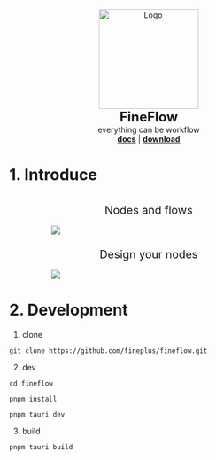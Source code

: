 <!-- PROJECT LOGO -->

<div align="center">
  <a href="https://github.com/fineplus/fineflow">
    <img src="https://fineplus.github.io/fineflow-home/logo.png" alt="Logo" width="180" height="180">
  </a>
<div align="center" style="font-weight: bold;font-size: 1.5rem">FineFlow</div>
<div align="center" >everything can be workflow</div>
<a href="https://github.com/othneildrew/Best-README-Template"><strong>docs</strong></a>
<a>|</a>
<a href="https://github.com/othneildrew/Best-README-Template"><strong>download</strong></a>
</div>

# 1. Introduce


<div style="display: flex;flex-direction: column;gap:0.5rem;align-items: center">
    <div style="flex:1 1;width: 70%">
        <div style="text-align: center;font-size: 1.25rem;margin: 1rem">Nodes and flows</div>
        <img src="https://fineplus.github.io/fineflow-home/demo2.png">
    </div>
    <div style="flex:1 1;width: 70%">
        <div style="text-align: center;font-size: 1.25rem;margin: 1rem">Design your nodes</div>
        <img src="https://fineplus.github.io/fineflow-home/node-design/node-design/node_edit_des.png">
    </div>
</div>



# 2. Development

1. clone
```shell
git clone https://github.com/fineplus/fineflow.git
```

2. dev
```shell
cd fineflow

pnpm install

pnpm tauri dev
```

3. build
```shell
pnpm tauri build
```
